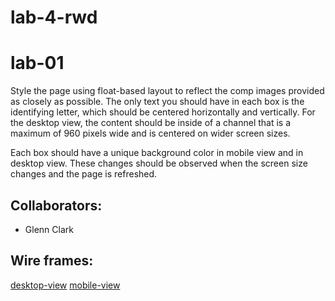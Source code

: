 # lab-4-rwd

# lab-01

Style the page using float-based layout to reflect the comp images provided as closely as possible. The only text you should have in each box is the identifying letter, which should be centered horizontally and vertically.
For the desktop view, the content should be inside of a channel that is a maximum of 960 pixels wide and is centered on wider screen sizes.

Each box should have a unique background color in mobile view and in desktop view. These changes should be observed when the screen size changes and the page is refreshed.

## Collaborators:
- Glenn Clark

## Wire frames:

[desktop-view](https://codefellows.github.io/code-301-guide/curriculum/class-01/lab/comps/desktop-view.png)
[mobile-view](https://codefellows.github.io/code-301-guide/curriculum/class-01/lab/comps/mobile-view.png)